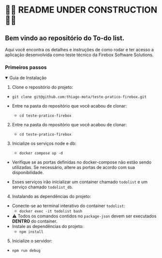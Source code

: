 # 🚧🚧 README UNDER CONSTRUCTION 🚧🚧

## Bem vindo ao repositório do To-do list.

Aqui você encontra os detalhes e instruções de como rodar e ter acesso a aplicação desenvolvida como teste técnico da Firebox Software Solutions.

### Primeiros passos

<details open>
  <summary>Guia de Instalação </summary>

1. Clone o repositório do projeto:

- `git clone git@github.com:thiago-mota/teste-pratico-firebox.git`

- Entre na pasta do repositório que você acabou de clonar:
  - `cd teste-pratico-firebox`

2. Entre na pasta do repositório que você acabou de clonar:

   - `cd teste-pratico-firebox`

3. Inicialize os serviços node e db:
   - `docker compose up -d`

- Verifique se as portas definidas no docker-compose não estão sendo utilizadas. Se necessário, altere as portas de acordo com sua disponibilidade.

- Esses serviços irão inicializar um container chamado `todolist` e um serviço chamado `todolist_db`.

4. Instalando as dependências do projeto:

- Conecte-se ao terminal interativo do container `todolist`:
  - `docker exec -it todolist bash`
- ⚠️ Todos os comandos contidos no `package-json` devem ser executados **DENTRO** do container.
- Instale as dependências do projeto:
  - `npm install`

5. Inicialize o servidor:

- `npm run debug`
</details>
